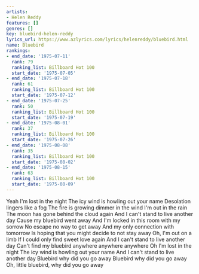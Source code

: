 ```yaml
---
artists:
- Helen Reddy
features: []
genres: []
key: bluebird-helen-reddy
lyrics_url: https://www.azlyrics.com/lyrics/helenreddy/bluebird.html
name: Bluebird
rankings:
- end_date: '1975-07-11'
  rank: 79
  ranking_list: Billboard Hot 100
  start_date: '1975-07-05'
- end_date: '1975-07-18'
  rank: 61
  ranking_list: Billboard Hot 100
  start_date: '1975-07-12'
- end_date: '1975-07-25'
  rank: 50
  ranking_list: Billboard Hot 100
  start_date: '1975-07-19'
- end_date: '1975-08-01'
  rank: 37
  ranking_list: Billboard Hot 100
  start_date: '1975-07-26'
- end_date: '1975-08-08'
  rank: 35
  ranking_list: Billboard Hot 100
  start_date: '1975-08-02'
- end_date: '1975-08-15'
  rank: 63
  ranking_list: Billboard Hot 100
  start_date: '1975-08-09'
---
```


Yeah I'm lost in the night
The icy wind is howling out your name
Desolation lingers like a fog
The fire is growing dimmer in the wind
I'm out in the rain
The moon has gone behind the cloud again
And I can't stand to live another day
Cause my bluebird went away
And I'm locked in this room with my sorrow
No escape no way to get away
And my only connection with tomorrow
Is hoping that you might decide to not stay away
Oh, I'm out on a limb
If I could only find sweet love again
And I can't stand to live another day
Can't find my bluebird anywhere anywhere anywhere
Oh I'm lost in the night
The icy wind is howling out your name
And I can't stand to live another day
Bluebird why did you go away
Bluebird why did you go away
Oh, little bluebird, why did you go away



